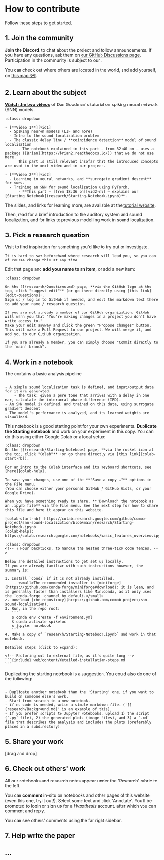 
# How to contribute

Follow these steps to get started.



## 1. Join the community

[**Join the Discord**][1], to chat about the project and follow announcements. 
If you have any questions, ask them on [our GitHub Discussions page][2].
Participation in the community is subject to our [](Code-of-Conduct.md).

You can check out where others are located in the world, and add yourself, on [this map 🗺][3].

[1]: https://discord.gg/GtdS9tQyU7
<!-- (This discord invite link is never-expiring) -->
[2]: https://github.com/comob-project/snn-sound-localization/discussions
[3]: https://getethermap.org/m/comob



## 2. Learn about the subject

[**Watch the two videos**][vids] of Dan Goodman's tutorial on spiking neural network (SNN) models.

<!-- The following is MyST syntax to create a collapsible container
    ("Click to show more"). → https://jupyterbook.org/en/stable/interactive/hiding.html
-->
```{admonition} Topics covered in the videos
:class: dropdown

- [**Video 1**][vid1]
  - Spiking neuron models (LIF and more)
  - Intro to the sound localization problem
  - The classic delay line / **coincidence detection** model of sound localization
      - The notebook explained in this part — from 32:40 on — uses a package ([Brian](https://brian2.readthedocs.io/)) that we do not use here.
      This part is still relevant insofar that the introduced concepts are used in the next video and in our project.

- [**Video 2**][vid2]
  - Learning in neural networks, and **surrogate gradient descent** for SNNs.
  - Training an SNN for sound localization using PyTorch.
      - **This part — [from 18:36 on][vid2-nb] — explains our [Starting Notebook](research/Starting-Notebook.ipynb)**.
```
The slides, and links for learning more, are available at the [tutorial website](https://neural-reckoning.github.io/cosyne-tutorial-2022/).

Then, read [](research/Background.md) for a brief introduction to the auditory system and sound localization, and for links to previous modelling work in sound localization.

[vids]: https://www.youtube.com/playlist?list=PL09WqqDbQWHGJd7Il3yVxiBts5nRSxvJ4
[vid1]: https://www.youtube.com/watch?v=GTXTQ_sOxak&list=PL09WqqDbQWHGJd7Il3yVxiBts5nRSxvJ4&index=1
[vid2]: https://www.youtube.com/watch?v=rfck_p0JrIc&list=PL09WqqDbQWHGJd7Il3yVxiBts5nRSxvJ4&index=2
[vid2-nb]: https://youtu.be/rfck_p0JrIc?list=PL09WqqDbQWHGJd7Il3yVxiBts5nRSxvJ4&t=1116



## 3. Pick a research question

Visit [](research/Questions.md) to find inspiration for something you'd like to try out or investigate.

```{margin}
It is hard to say beforehand where research will lead you, so you can of course change this at any time.
```

Edit that page and **add your name to an item**, or add a new item:

```{admonition} How to edit the Questions page
:class: dropdown

On the [](research/Questions.md) page, **via the GitHub logo at the top, click "suggest edit"** (or go there directly using [this link][edit-questions]).
Sign up / log in to GitHub if needed, and edit the markdown text there to add your name / research question.

If you are not already a member of our GitHub organization, GitHub will warn you that "You’re making changes in a project you don’t have write access to."
Make your edit anyway and click the green "Propose changes" button.
This will make a Pull Request to our project. We will merge it, and add you to our GitHub organization.

If you are already a member, you can simply choose "Commit directly to the `main` branch".
```

[edit-questions]: https://github.com/comob-project/snn-sound-localization/edit/main/research/Questions.md



## 4. Work in a notebook

The [](research/Starting-Notebook) contains a basic analysis pipeline.

```{dropdown} Overview of the Starting notebook

- A simple sound localization task is defined, and input/output data for it are generated.
    - The task: given a pure tone that arrives with a delay in one ear, calculate the interaural phase difference (IPD).
- An SNN model is defined, and trained on this data, using surrogate gradient descent.
- The model's performance is analyzed, and its learned weights are visualized.
```

This notebook is a good starting point for your own experiments.
**Duplicate the Starting notebook** and work on your experiment in this copy. You can do this using either Google Colab or a local setup:


```{admonition} How to work with Google Colab ☁
:class: dropdown
On the [](research/Starting-Notebook) page, **via the rocket icon at the top, click "Colab"** (or go there directly via [this link][colab-start-nb]).

For an intro to the Colab interface and its keyboard shortcuts, see [here][colab-help].

To save your changes, use one of the **"Save a copy …"** options in the File menu.
(You can choose either your personal GitHub / GitHub Gists, or your Google Drive).

When you have something ready to share, **'Download' the notebook as an .ipynb file** via the File menu. See the next step for how to share this file and have it appear on this website.

[colab-start-nb]: https://colab.research.google.com/github/comob-project/snn-sound-localization/blob/main/research/Starting-Notebook.ipynb
[colab-help]: https://colab.research.google.com/notebooks/basic_features_overview.ipynb
```


````{admonition} How to work locally 💻
:class: dropdown
<!-- ↑ Four backticks, to handle the nested three-tick code fences. -->

Below are detailed instructions to get set up locally.  
If you are already familiar with such instructions however, the summary is:

1. Install `conda` if it is not already installed.
    - <small>The recommended installer is [miniforge](https://github.com/conda-forge/miniforge#download): it is lean, and is generally faster than installers like Miniconda, as it only uses the `conda-forge` channel by default.</small>
2. Download [the repository](https://github.com/comob-project/snn-sound-localization).
3. Run, in the repo root:
   ```
   $ conda env create -f environment.yml
   $ conda activate spikeloc
   $ jupyter notebook
   ```
4. Make a copy of `research/Starting-Notebook.ipynb` and work in that notebook.

Detailed steps (click to expand):

<!-- Factoring out to external file, as it's quite long -->
```{include} web/content/detailed-installation-steps.md
```
````

Duplicating the starting notebook is a suggestion. You could also do one of the following:

```{dropdown} Other ways to work

- Duplicate another notebook than the 'Starting' one, if you want to build on someone else's work.
- Start from scratch in a new notebook.
- If no code is needed, write a simple markdown file. ('[](research/Background.md)' is an example of this).
- If you prefer scripts to Jupyter Notebooks, upload 1) the script (`.py` file), 2) the generated plots (image files), and 3) a `.md` file that describes the analysis and includes the plots (preferably placed in a subdirectory).
```

## 5. Share your work

[drag and drop]



## 6. Check out others' work

All our notebooks and research notes appear under the 'Research' rubric to the left.

You can **comment** in-situ on notebooks and other pages of this website (even this one, try it out!). Select some text and click 'Annotate'. You'll be prompted to login or sign up for a _Hypothesis_ account, after which you can comment and reply.

You can see others' comments using the far right sidebar.


## 7. Help write the paper


## ...


<!-- If you are already a member of the [COMOB github organization][1]: simply drag and drop your notebook file into the [`notebooks` directory on github][2].
Choose 'commit directly to the `main` branch' and press the 'Commit changes' button.
The website will be rebuilt automatically, and your notebook should appear on the website when this is done (the website build status can be checked [here][3])

If not, [fork the project, make PR], we'll merge and add you as org member so you can do as above.


pieter test → fork, then upload in your repo (it'll prompt to PR)

what about changes. drag and drop overwrite? yes :)

can colab edit? no. so: File > Download .ipynb > [upload as before]

[1]: https://github.com/comob-project
[2]: https://github.com/comob-project/snn-sound-localization/tree/main/notebooks
[3]: https://github.com/comob-project/snn-sound-localization/actions/workflows/deploy-web.yml -->
